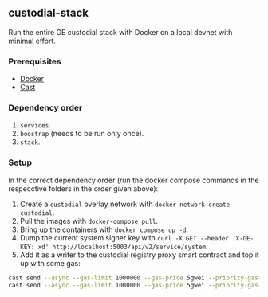 ## custodial-stack

Run the entire GE custodial stack with Docker on a local devnet with minimal
effort.

### Prerequisites

- [Docker](https://docs.docker.com/engine/install/)
- [Cast](https://book.getfoundry.sh/getting-started/installation)

### Dependency order

1. `services`.
2. `boostrap` (needs to be run only once).
3. `stack`.

### Setup

In the correct dependency order (run the docker compose commands in the
respecctive folders in the order given above):

1. Create a `custodial` overlay network with `docker network create custodial`.
2. Pull the images with `docker-compose pull`.
3. Bring up the containers with `docker compose up -d`.
4. Dump the current system signer key with
   `curl -X GET --header 'X-GE-KEY: xd' http://localhost:5003/api/v2/service/system`.
5. Add it as a writer to the custodial registry proxy smart contract and top it
   up with some gas:

```bash
cast send --async --gas-limit 1000000 --gas-price 5gwei --priority-gas-price 10wei --private-key 4bbbf85ce3377467afe5d46f804f221813b2bb87f24d81f60f1fcdbf7cbf4356 0xf282a3C68A2505a79Fc99f94CE43D9c83230CaE5 "setNewSystemAccount(address)" $SYSTEM_SIGNER_ADDRESS
cast send --async --gas-limit 1000000 --gas-price 5gwei --priority-gas-price 10wei --private-key 4bbbf85ce3377467afe5d46f804f221813b2bb87f24d81f60f1fcdbf7cbf4356 --value 50ether $SYSTEM_SIGNER_ADDRESS
```
